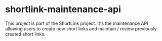 # shortlink-maintenance-api
This project is part of the ShortLink project. It's the maintenance API allowing users to create new short links and maintain / review previously created short links.
